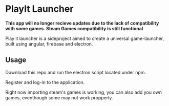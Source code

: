 # PlayIt Launcher

  

**This app will no longer recieve updates due to the lack of compatibility with some games.
Steam Games compatibility is still functional**

Play it launcher is a sideproject aimed to create a universal game-launcher, built using angular, firebase and electron.

  

## Usage

  

Download this repo and run the electron script located under npm.

Register and log-in to the application.

Right now importing steam's games is working, you can also add you own games, eventhough some may not work propperly.